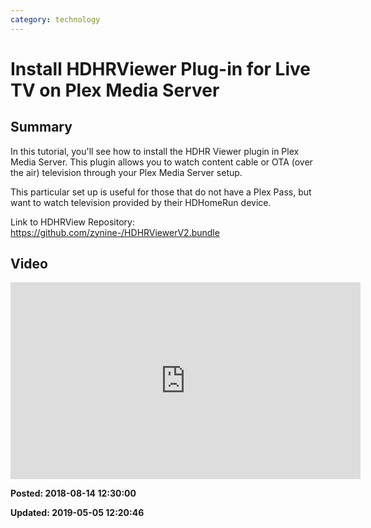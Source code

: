 ```yaml
---
category: technology
---
```

# Install HDHRViewer Plug-in for Live TV on Plex Media Server

## Summary
  
In this tutorial, you'll see how to install the HDHR Viewer plugin in Plex Media Server. This plugin allows you to watch content cable or OTA (over the air) television through your Plex Media Server setup.
  
This particular set up is useful for those that do not have a Plex Pass, but want to watch television provided by their HDHomeRun device.
  
Link to HDHRView Repository: https://github.com/zynine-/HDHRViewerV2.bundle

## Video

<iframe width="560" height="315" src="https://www.youtube.com/embed/xcp33HqGifE" frameborder="0" allow="autoplay; encrypted-media" allowfullscreen></iframe>

**Posted: 2018-08-14 12:30:00** 

**Updated: 2019-05-05 12:20:46** 


